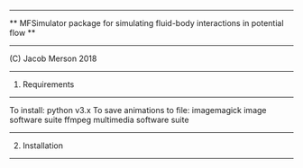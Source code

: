 ***********************************************************************************
**  MFSimulator package for simulating fluid-body interactions in potential flow **
***********************************************************************************

(C) Jacob Merson 2018

***********************************************************************************
1. Requirements
***********************************************************************************

To install:
  python v3.x
To save animations to file:
  imagemagick image software suite
  ffmpeg multimedia software suite
  
  
***********************************************************************************
2. Installation
***********************************************************************************































